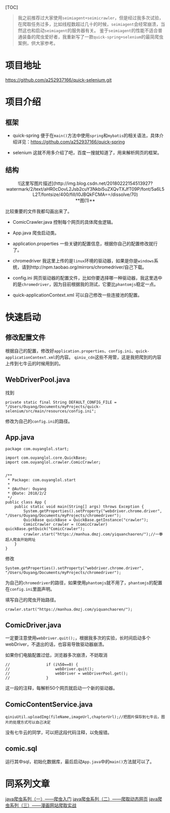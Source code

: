 [TOC]

>我之前推荐过大家使用`seimiagent+seimicrawler`，但是经过我多次试验，在爬取任务过多，比如线程数超过几十的时候，`seimiagent`会经常崩溃，当然这也和启动`seimiagent`的服务器有关。
>鉴于`seimiagent`的性能不适合普通装备的爬虫爱好者，我重新写了一款`quick-spring+selenium`的最简爬虫案例，供大家参考。

# 项目地址

https://github.com/a252937166/quick-selenium.git

# 项目介绍

## 框架

-  quick-spring
便于在`main()`方法中使用`spring`和`mybatis`的相关语法，具体介绍详见：https://github.com/a252937166/quick-spring

-  selenium
这就不用多介绍了吧，百度一搜就知道了，用来解析网页的框架。

## 结构

<center>![这里写图片描述](http://img.blog.csdn.net/20180222154513927?watermark/2/text/aHR0cDovL2Jsb2cuY3Nkbi5uZXQvTXJfT09P/font/5a6L5L2T/fontsize/400/fill/I0JBQkFCMA==/dissolve/70)</center>

<center>**图(1)**</center>

比较重要的文件我都勾画出来了。

- ComicCrawler.java
控制每个网页的具体爬虫逻辑。

- App.java
爬虫启动类。

- application.properties
一些关键的配置信息，根据你自己的配置修改就行了。

- chromedriver
我这里上传的是`linux`环境的驱动器，如果是你是`windows`系统，请到http://npm.taobao.org/mirrors/chromedriver/自己下载。

- config.ini
网页驱动器的配置文件，比如你要选择哪一种驱动器，我这里选中的是`chromedriver`，因为目前根据我的测试，它要比`phantomjs`稳定一点。

- quick-applicationContext.xml
可以自己修改一些连接池的配置。

# 快速启动

## 修改配置文件

根据自己的配置，修改好`application.properties`、`config.ini`、`quick-applicationContext.xml`的内容。
`qiniu_cdn`这些不用管，这是我把爬到的内容上传到七牛云的时候用到的。

## WebDriverPool.java

找到

```
private static final String DEFAULT_CONFIG_FILE = "/Users/Ouyang/Documents/myProjects/quick-selenium/src/main/resources/config.ini";

```
修改为自己的`config.ini`的路径。

## App.java

```
package com.ouyanglol.start;

import com.ouyanglol.core.QuickBase;
import com.ouyanglol.crawler.ComicCrawler;


/**
 * Package: com.ouyanglol.start
 *
 * @Author: Ouyang
 * @Date: 2018/2/2
 */
public class App {
    public static void main(String[] args) throws Exception {
        System.getProperties().setProperty("webdriver.chrome.driver", "/Users/Ouyang/Documents/myProjects/chromedriver");
        QuickBase quickBase = QuickBase.getInstance("crawler");
        ComicCrawler crawler = (ComicCrawler) quickBase.getQuick("ComicCrawler");
        crawler.start("https://manhua.dmzj.com/yiquanchaoren/");//一拳超人爬虫开始网址
    }
}
```

修改

```
System.getProperties().setProperty("webdriver.chrome.driver", "/Users/Ouyang/Documents/myProjects/chromedriver");
```
为自己的`chromedriver`的路径，如果使用`phantomjs`就不用了，`phantomjs`的配置在`config.ini`里面声明。

填写自己的爬虫开始路径。
```
crawler.start("https://manhua.dmzj.com/yiquanchaoren/");
```

## ComicDriver.java

一定要注意使用`webDriver.quit();`，根据我多次的实验，长时间启动多个webDriver，不退出的话，也容易导致驱动器崩溃。

如果你们电脑配置过低，浏览器多次崩溃，不妨取消

```
//                if (i%50==0) {
//                    webDriver.quit();
//                    webDriver = webDriverPool.get();
//                }
```
这一段的注释，每解析50个网页就启动一个新的驱动器。

## ComicContentService.java

```
qiniuUtil.uploadImg(fileName,imageUrl,chapterUrl);//把图片保存到七牛云，图片的处理方式可以自己决定

```
没有七牛云的同学，可以把这段代码注释，以免报错。

## comic.sql

运行其中sql，初始化数据库，最后启动`App.java`中的`main()`方法就可以了。

# 同系列文章

[java爬虫系列（一）——爬虫入门](https://blog.ouyanglol.com/article/details/256015)
[java爬虫系列（二）——爬取动态网页](https://blog.ouyanglol.com/article/details/254973)
[java爬虫系列（三）——漫画网站爬取实战](https://blog.ouyanglol.com/article/details/254652)
